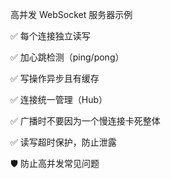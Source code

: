 高并发 WebSocket 服务器示例

✅ 每个连接独立读写

✅ 加心跳检测（ping/pong）

✅ 写操作异步且有缓存

✅ 连接统一管理（Hub）

✅ 广播时不要因为一个慢连接卡死整体

✅ 读写超时保护，防止泄露

🛡️ 防止高并发常见问题